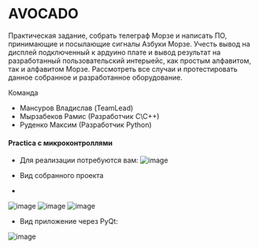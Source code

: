 # AVOCADO

Практическая задание, собрать телеграф Морзе и написать ПО, принимающие и посылающие сигналы Азбуки Морзе. Учесть вывод на дисплей подключенный к ардуино плате и вывод результат на разработанный пользовательский интерыейс, как простым алфавитом, так и алфавитом Морзе. Рассмотреть все случаи и протестировать данное собранное и разработанное оборудование.

Команда
- Мансуров Владислав (TeamLead) 
- Мырзабеков Рамис (Разработчик С\С++)
- Руденко Максим (Разработчик Python)

#### Practica с микроконтроллями 

- Для реализации потребуются вам:
![image](https://user-images.githubusercontent.com/62243773/121963390-7c9ce900-cd83-11eb-9504-e91069131bc8.png)

- Вид собранного проекта
- 
![image](https://user-images.githubusercontent.com/62243773/121963617-d2719100-cd83-11eb-9a90-ab20bd557bd0.png)
![image](https://user-images.githubusercontent.com/62243773/121963632-d7cedb80-cd83-11eb-8c87-7e71007ecadd.png)
![image](https://user-images.githubusercontent.com/62243773/121963695-e7e6bb00-cd83-11eb-82d9-393d4b499c80.png)

- Вид приложение через PyQt:

![image](https://user-images.githubusercontent.com/62243773/121963770-08167a00-cd84-11eb-8a2b-d8898088909f.png)
